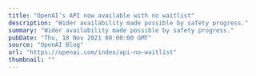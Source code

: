 ```yaml
---
title: "OpenAI’s API now available with no waitlist"
description: "Wider availability made possible by safety progress."
summary: "Wider availability made possible by safety progress."
pubDate: "Thu, 18 Nov 2021 08:00:00 GMT"
source: "OpenAI Blog"
url: "https://openai.com/index/api-no-waitlist"
thumbnail: ""
---
```


